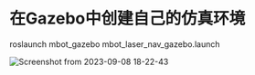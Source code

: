 # 在Gazebo中创建自己的仿真环境
roslaunch mbot_gazebo mbot_laser_nav_gazebo.launch

![Screenshot from 2023-09-08 18-22-43](https://github.com/pym96/ma_train_for_ros/assets/105438207/ff7c803e-d168-43fd-b742-aeb1df87c432)
